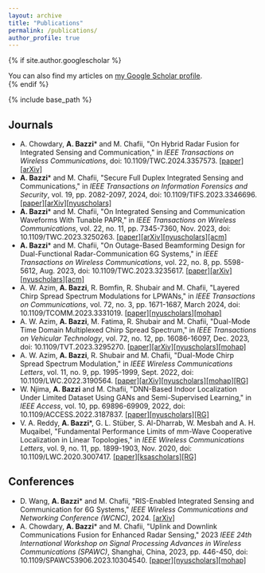 ```yaml
---
layout: archive
title: "Publications"
permalink: /publications/
author_profile: true
---
```


{% if site.author.googlescholar %}
  <div class="wordwrap">You can also find my articles on <a href="{{site.author.googlescholar}}">my Google Scholar profile</a>.</div>
{% endif %}

{% include base_path %}

## Journals
* A. Chowdary, **A. Bazzi**\* and M. Chafii, "On Hybrid Radar Fusion for Integrated Sensing and Communication," in *IEEE Transactions on Wireless Communications*, doi: 10.1109/TWC.2024.3357573. [[paper]](https://ieeexplore.ieee.org/abstract/document/10417003)[[arXiv]](https://arxiv.org/abs/2303.05722)
* **A. Bazzi**\* and M. Chafii, "Secure Full Duplex Integrated Sensing and Communications," in *IEEE Transactions on Information Forensics and Security*, vol. 19, pp. 2082-2097, 2024, doi: 10.1109/TIFS.2023.3346696. [[paper]](https://ieeexplore.ieee.org/abstract/document/10373185)[[arXiv]](https://arxiv.org/abs/2312.11367)[[nyuscholars]](https://nyuscholars.nyu.edu/en/publications/secure-full-duplex-integrated-sensing-and-communications)
* **A. Bazzi**\* and M. Chafii, "On Integrated Sensing and Communication Waveforms With Tunable PAPR," in *IEEE Transactions on Wireless Communications*, vol. 22, no. 11, pp. 7345-7360, Nov. 2023, doi: 10.1109/TWC.2023.3250263. [[paper]](https://ieeexplore.ieee.org/abstract/document/10061453)[[arXiv]](https://arxiv.org/abs/2210.02892)[[nyuscholars]](https://nyuscholars.nyu.edu/en/publications/on-integrated-sensing-and-communication-waveforms-with-tunable-pa)[[acm]](https://dl.acm.org/doi/abs/10.1109/TWC.2023.3250263)
* **A. Bazzi**\* and M. Chafii, "On Outage-Based Beamforming Design for Dual-Functional Radar-Communication 6G Systems," in *IEEE Transactions on Wireless Communications*, vol. 22, no. 8, pp. 5598-5612, Aug. 2023, doi: 10.1109/TWC.2023.3235617. [[paper]](https://ieeexplore.ieee.org/abstract/document/10018908)[[arXiv]](https://arxiv.org/abs/2207.04921)[[nyuscholars]](https://nyuscholars.nyu.edu/en/publications/on-outage-based-beamforming-design-for-dual-functional-radar-comm)[[acm]](https://dl.acm.org/doi/abs/10.1109/TWC.2023.3235617)
* A. W. Azim, **A. Bazzi**, R. Bomfin, R. Shubair and M. Chafii, "Layered Chirp Spread Spectrum Modulations for LPWANs," in *IEEE Transactions on Communications*, vol. 72, no. 3, pp. 1671-1687, March 2024, doi: 10.1109/TCOMM.2023.3331019. [[paper]](https://ieeexplore.ieee.org/abstract/document/10312745)[[nyuscholars]](https://nyuscholars.nyu.edu/en/publications/layered-chirp-spread-spectrum-modulations-for-lpwans)[[mohap]](https://nchr.elsevierpure.com/en/publications/layered-chirp-spread-spectrum-modulations-for-lpwans)
* A. W. Azim, **A. Bazzi**, M. Fatima, R. Shubair and M. Chafii, "Dual-Mode Time Domain Multiplexed Chirp Spread Spectrum," in *IEEE Transactions on Vehicular Technology*, vol. 72, no. 12, pp. 16086-16097, Dec. 2023, doi: 10.1109/TVT.2023.3295270.
[[paper]](https://ieeexplore.ieee.org/abstract/document/10183362)[[arXiv]](https://arxiv.org/abs/2210.04094)[[nyuscholars]](https://nyuscholars.nyu.edu/en/publications/dual-mode-time-domain-multiplexed-chirp-spread-spectrum)[[mohap]](https://nchr.elsevierpure.com/en/publications/dual-mode-time-domain-multiplexed-chirp-spread-spectrum) 
* A. W. Azim, **A. Bazzi**, R. Shubair and M. Chafii, "Dual-Mode Chirp Spread Spectrum Modulation," in *IEEE Wireless Communications Letters*, vol. 11, no. 9, pp. 1995-1999, Sept. 2022, doi: 10.1109/LWC.2022.3190564.
[[paper]](https://ieeexplore.ieee.org/abstract/document/9828505)[[arXiv]](https://arxiv.org/abs/2205.09421)[[nyuscholars]](https://nyuscholars.nyu.edu/en/publications/dual-mode-chirp-spread-spectrum-modulation)[[mohap]](https://nchr.elsevierpure.com/en/publications/dual-mode-chirp-spread-spectrum-modulation)[[RG]](https://www.researchgate.net/profile/Raed-Shubair-2/publication/361979474_Dual-Mode_Chirp_Spread_Spectrum_Modulation/links/62d66844d62405589275f13d/Dual-Mode-Chirp-Spread-Spectrum-Modulation.pdf)
* W. Njima, **A. Bazzi** and M. Chafii, "DNN-Based Indoor Localization Under Limited Dataset Using GANs and Semi-Supervised Learning," in *IEEE Access*, vol. 10, pp. 69896-69909, 2022, doi: 10.1109/ACCESS.2022.3187837.
[[paper]](https://ieeexplore.ieee.org/abstract/document/9812625)[[nyuscholars]](https://nyuscholars.nyu.edu/en/publications/dnn-based-indoor-localization-under-limited-dataset-using-gans-an)[[RG]](https://www.researchgate.net/profile/Wafa-Njima/publication/361693527_DNN-based_Indoor_Localization_Under_Limited_Dataset_using_GANs_and_Semi-Supervised_Learning/links/62c5c36d8f4dd63324adb6a8/DNN-based-Indoor-Localization-Under-Limited-Dataset-using-GANs-and-Semi-Supervised-Learning.pdf)
* V. A. Reddy, **A. Bazzi**\*, G. L. Stüber, S. Al-Dharrab, W. Mesbah and A. H. Muqaibel, "Fundamental Performance Limits of mm-Wave Cooperative Localization in Linear Topologies," in *IEEE Wireless Communications Letters*, vol. 9, no. 11, pp. 1899-1903, Nov. 2020, doi: 10.1109/LWC.2020.3007417. [[paper]](https://ieeexplore.ieee.org/abstract/document/9134417)[[ksascholars]](https://ksascholar.dri.sa/en/publications/fundamental-performance-limits-of-mm-wave-cooperative-localizatio-4)[[RG]](https://www.researchgate.net/profile/Varun-Reddy-4/publication/342846052_Fundamental_Performance_Limits_of_mm-Wave_Cooperative_Localization_in_Linear_Topologies/links/5f0881cf299bf18816104427/Fundamental-Performance-Limits-of-mm-Wave-Cooperative-Localization-in-Linear-Topologies.pdf)



## Conferences
* D. Wang, **A. Bazzi**\* and M. Chafii, "RIS-Enabled Integrated Sensing and Communication for 6G Systems," *IEEE Wireless Communications and Networking Conference (WCNC)*, 2024. [[arXiv]](https://arxiv.org/abs/2401.00444)
* A. Chowdary, **A. Bazzi**\* and M. Chafii, "Uplink and Downlink Communications Fusion for Enhanced Radar Sensing," 2023 *IEEE 24th International Workshop on Signal Processing Advances in Wireless Communications (SPAWC)*, Shanghai, China, 2023, pp. 446-450, doi: 10.1109/SPAWC53906.2023.10304540. [[paper]](https://ieeexplore.ieee.org/abstract/document/10304540)[[nyuscholars]](https://nyuscholars.nyu.edu/en/publications/uplink-and-downlink-communications-fusion-for-enhanced-radar-sens)[[mohap]](https://nchr.elsevierpure.com/en/publications/uplink-and-downlink-communications-fusion-for-enhanced-radar-sens)



